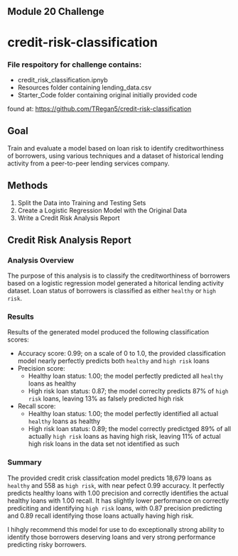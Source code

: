 ## Module 20 Challenge
# credit-risk-classification
### File respoitory for challenge contains:
- credit_risk_classification.ipnyb
- Resources folder containing lending_data.csv
- Starter_Code folder containing original initially provided code

found at: https://github.com/TRegan5/credit-risk-classification

## Goal
Train and evaluate a model based on loan risk to identify creditworthiness of borrowers, using various techniques and a dataset of historical lending activity from a peer-to-peer lending services company.

## Methods
1. Split the Data into Training and Testing Sets
2. Create a Logistic Regression Model with the Original Data
3. Write a Credit Risk Analysis Report

## Credit Risk Analysis Report
### Analysis Overview
The purpose of this analysis is to classify the creditworthiness of borrowers based on a logistic regression model generated a hitorical lending activity dataset. Loan status of borrowers is classified as either `healthy` or `high risk`.

### Results
Results of the generated model produced the following classification scores:
- Accuracy score: 0.99; on a scale of 0 to 1.0, the provided classification model nearly perfectly predicts both `healthy` and `high risk` loans
- Precision score: 
    - Healthy loan status: 1.00; the model perfectly predicted all `healthy` loans as healthy
    - High risk loan status: 0.87; the model correclty predicts 87% of `high risk` loans, leaving 13% as falsely predicted high risk
- Recall score: 
    - Healthy loan status: 1.00; the model perfectly identified all actual `healthy` loans as healthy
    - High risk loan status: 0.89; the model correctly predictged 89% of all actually `high risk` loans as having high risk, leaving 11% of actual high risk loans in the data set not identified as such
### Summary
The provided credit crisk classifcation model predicts 18,679 loans as `healthy`  and 558 as `high risk`, with near pefect 0.99 accuracy. It perfectly predicts healthy loans with 1.00 precision and correctly identifies the actual healthy loans with 1.00 recall. It has slightly lower performance on correctly prediciting and identifying `high risk` loans, with 0.87 precision predicting and 0.89 recall identifying those loans actually having high risk. 

I hihgly recommend this model for use to do exceptionally strong ability to identify those borrowers deserving loans and very strong performance predicting risky borrowers. 
